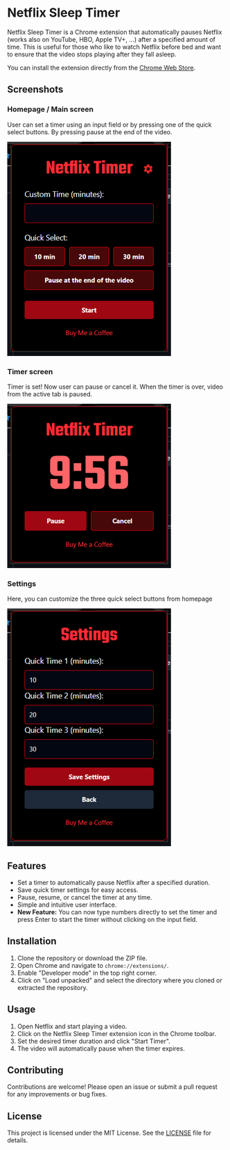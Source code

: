 # Netflix Sleep Timer

Netflix Sleep Timer is a Chrome extension that automatically pauses Netflix (works also on YouTube, HBO, Apple TV+, ...) after a specified amount of time. This is useful for those who like to watch Netflix before bed and want to ensure that the video stops playing after they fall asleep.

You can install the extension directly from the [Chrome Web Store](https://chromewebstore.google.com/detail/netflix-sleep-timer/inkolgjoidkhgaangibkjdkfooebkgog).

## Screenshots

### Homepage / Main screen

User can set a timer using an input field or by pressing one of the quick select buttons. By pressing pause at the end of the video.

![Homepage](screenshots/screenshot1.png)

### Timer screen

Timer is set! Now user can pause or cancel it. When the timer is over, video from the active tab is paused.

![Timer](screenshots/screenshot2.png)

### Settings

Here, you can customize the three quick select buttons from homepage

![Settings](screenshots/screenshot3.png)

## Features

- Set a timer to automatically pause Netflix after a specified duration.
- Save quick timer settings for easy access.
- Pause, resume, or cancel the timer at any time.
- Simple and intuitive user interface.
- **New Feature:** You can now type numbers directly to set the timer and press Enter to start the timer without clicking on the input field.

## Installation

1. Clone the repository or download the ZIP file.
2. Open Chrome and navigate to `chrome://extensions/`.
3. Enable "Developer mode" in the top right corner.
4. Click on "Load unpacked" and select the directory where you cloned or extracted the repository.

## Usage

1. Open Netflix and start playing a video.
2. Click on the Netflix Sleep Timer extension icon in the Chrome toolbar.
3. Set the desired timer duration and click "Start Timer".
4. The video will automatically pause when the timer expires.

## Contributing

Contributions are welcome! Please open an issue or submit a pull request for any improvements or bug fixes.

## License

This project is licensed under the MIT License. See the [LICENSE](LICENSE) file for details.
